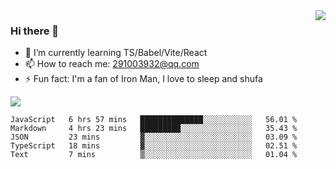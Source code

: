 <img align='right' src='https://github-readme-stats.vercel.app/api?username=niaogege&show_icons=true&theme=radical'/>

### Hi there 👋

- 🌱 I’m currently learning TS/Babel/Vite/React
- 📫 How to reach me: 291003932@qq.com
- ⚡ Fun fact:  I'm a fan of Iron Man, I love to sleep and shufa

![](https://github-readme-stats.vercel.app/api/top-langs/?username=niaogege&layout=compact)

<!--START_SECTION:waka-->
```text
JavaScript   6 hrs 57 mins   ██████████████░░░░░░░░░░░   56.01 % 
Markdown     4 hrs 23 mins   █████████░░░░░░░░░░░░░░░░   35.43 % 
JSON         23 mins         ▓░░░░░░░░░░░░░░░░░░░░░░░░   03.09 % 
TypeScript   18 mins         ▓░░░░░░░░░░░░░░░░░░░░░░░░   02.51 % 
Text         7 mins          ▒░░░░░░░░░░░░░░░░░░░░░░░░   01.04 % 
```
<!--END_SECTION:waka-->
